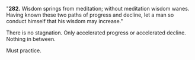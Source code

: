 "**282.** Wisdom springs from meditation; without meditation wisdom wanes. Having known these two paths of progress and decline, let a man so conduct himself that his wisdom may increase."

There is no stagnation. Only accelerated progress or accelerated decline. Nothing in between.

Must practice.